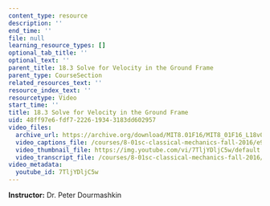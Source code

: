 ```yaml
---
content_type: resource
description: ''
end_time: ''
file: null
learning_resource_types: []
optional_tab_title: ''
optional_text: ''
parent_title: 18.3 Solve for Velocity in the Ground Frame
parent_type: CourseSection
related_resources_text: ''
resource_index_text: ''
resourcetype: Video
start_time: ''
title: 18.3 Solve for Velocity in the Ground Frame
uid: 48ff97e6-fdf7-2226-1934-3183dd602957
video_files:
  archive_url: https://archive.org/download/MIT8.01F16/MIT8_01F16_L18v03_360p.mp4
  video_captions_file: /courses/8-01sc-classical-mechanics-fall-2016/e91bfb61f36f5d57b833f1b75939c7d7_7TljYDljC5w.vtt
  video_thumbnail_file: https://img.youtube.com/vi/7TljYDljC5w/default.jpg
  video_transcript_file: /courses/8-01sc-classical-mechanics-fall-2016/f8ae4488df1e3a4c0b0461b30fd7ee21_7TljYDljC5w.pdf
video_metadata:
  youtube_id: 7TljYDljC5w
---
```


**Instructor:** Dr. Peter Dourmashkin